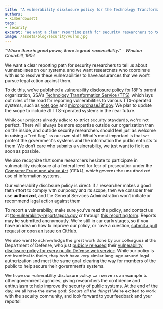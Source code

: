```yaml
---
title: "A vulnerability disclosure policy for the Technology Transformation Service"
authors:
- kimberdowsett
tags:
- security
excerpt: "We want a clear reporting path for security researchers to tell us about vulnerabilities on our systems, and we want to give those researchers assurances that we won’t pursue legal action against them."
image: /assets/blog/security/vulns.jpg
---
```


*“Where there is great power, there is great responsibility.” - Winston
Churchill, 1906*

We want a clear reporting path for security researchers to tell us about
vulnerabilities on our systems, and we want researchers who coordinate
with us to resolve these vulnerabilities to have assurances that we
won't pursue legal action against them.

To do this, we’ve published a [vulnerability disclosure
policy](https://18f.gsa.gov/vulnerability-disclosure-policy/) for 18F's parent organization, GSA's
[Technology Transformation Service (TTS)](https://gsa.gov/tts), which
lays out rules of the road for reporting vulnerabilities to various
TTS-operated systems, such as [vote.gov](https://vote.gov/) and
[micropurchase.18f.gov](https://micropurchase.18f.gov/). We plan to update
the scope to include all TTS-operated systems in the near future.

While our projects already adhere to strict security standards, we're
not perfect. There will always be more expertise outside our
organization than on the inside, and outside security researchers should
feel just as welcome in raising a "red flag" as our own staff. What's
most important is that we protect the government's systems and the
information the public entrusts to them. We don't care who submits a
vulnerability, we just want to fix it as soon as possible.

We also recognize that some researchers hesitate to participate in
vulnerability disclosure at a federal level for fear of prosecution
under the [Computer Fraud and Abuse
Act](https://www.law.cornell.edu/uscode/text/18/1030) (CFAA), which
governs the unauthorized use of information systems.

Our vulnerability disclosure policy is direct: if a researcher makes a
good faith effort to comply with our policy and its scope, then we
consider their use **authorized**, and the General Services
Administration won't initiate or recommend legal action against them.

To report a vulnerability, make sure you’ve read the policy, and contact
us at
[tts-vulnerability-reports@gsa.gov](mailto:tts-vulnerability-reports@gsa.gov)
or through
[this reporting form](https://docs.google.com/forms/d/e/1FAIpQLSdhr6REOq8QRZ3C2cRWVHWbjcGgdNL8_nVSGY1cBSl1-tfkWA/viewform).
Reports may be submitted anonymously. We’re still in our early
stages, so if you have an idea on how to improve our policy, or have a
question, [submit a pull request or open an issue on
](https://github.com/18F/vulnerability-disclosure-policy)[GitHub](https://github.com/18F/vulnerability-disclosure-policy).

We also want to acknowledge the great work done by our colleagues at the
Department of Defense, who just [publicly
released](http://www.defense.gov/News/News-Releases/News-Release-View/Article/1009956/dod-announces-digital-vulnerability-disclosure-policy-and-hack-the-army-kick-off)
their [vulnerability disclosure policy for every public Defense web
service](https://hackerone.com/deptofdefense). While our policy is not
identical to theirs, they both have very similar language around legal
authorization and meet the same goal: clearing the way for members of
the public to help secure their government’s systems.

We hope our vulnerability disclosure policy can serve as an example to
other government agencies, giving researchers the confidence and
enthusiasm to help improve the security of public systems. At the end of
the day, we all have the same goal: *Secure all the things!* We're
excited to work with the security community, and look forward to your
feedback and your reports!
